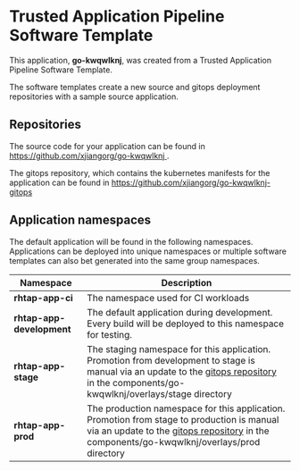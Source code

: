 # Trusted Application Pipeline Software Template

This application, **go-kwqwlknj**, was created from a Trusted Application Pipeline Software Template.

The software templates create a new source and gitops deployment repositories with a sample source application. 

## Repositories

The source code for your application can be found in [https://github.com/xjiangorg/go-kwqwlknj ](https://github.com/xjiangorg/go-kwqwlknj ).
 
The gitops repository, which contains the kubernetes manifests for the application can be found in 
[https://github.com/xjiangorg/go-kwqwlknj-gitops ](https://github.com/xjiangorg/go-kwqwlknj-gitops ) 

## Application namespaces 

The default application will be found in the following namespaces. Applications can be deployed into unique namespaces or multiple software templates can also bet generated into the same group namespaces.  

|  Namespace   |  Description   |  
| -------- | -------- |
| **rhtap-app-ci** | The namespace used for CI workloads |
| **rhtap-app-development** | The default application during development. Every build will be deployed to this namespace for testing. |
| **rhtap-app-stage** | The staging namespace for this application. Promotion from development to stage is manual via an update to the [gitops repository](https://github.com/xjiangorg/go-kwqwlknj-gitops ) in the components/go-kwqwlknj/overlays/stage directory |
| **rhtap-app-prod** | The production namespace for this application. Promotion from stage to production is manual via an update to the [gitops repository](https://github.com/xjiangorg/go-kwqwlknj-gitops ) in the components/go-kwqwlknj/overlays/prod directory |